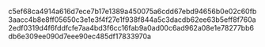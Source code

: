 c5ef68ca4914a616d7ece7b17e1389a450075a6cdd67ebd94656b0e02c60fb3aacc4b8e8ff05650c3e1e3f4f27e1f938f844a5c3dacdb62ee63b5eff8f760a2edf0319d4f6fddfcfe7aa4bd3f6cc16fab9a0ad00c6ad962a08e1e78277bb6db6e309ee090d7eee90ec485df17833970a
